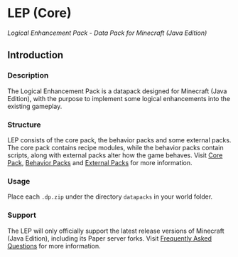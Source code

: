 # LEP (Core)
_Logical Enhancement Pack - Data Pack for Minecraft (Java Edition)_
## Introduction
### Description
The Logical Enhancement Pack is a datapack designed for Minecraft (Java Edition), with the purpose to implement some logical enhancements into the existing gameplay.
### Structure
LEP consists of the core pack, the behavior packs and some external packs. The core pack contains recipe modules, while the behavior packs contain scripts, along with external packs alter how the game behaves. Visit [Core Pack](https://github.com/mcpmedia/lep/wiki/Core-Pack), [Behavior Packs](https://github.com/mcpmedia/lep/wiki/Behavior-Packs) and [External Packs](https://github.com/mcpmedia/lep/wiki/External-Packs) for more information.
### Usage
Place each `.dp.zip` under the directory `datapacks` in your world folder.
### Support
The LEP will only officially support the latest release versions of Minecraft (Java Edition), including its Paper server forks. Visit [Frequently Asked Questions](https://github.com/mcpmedia/lep/wiki/Frequently-Asked-Questions) for more information.
